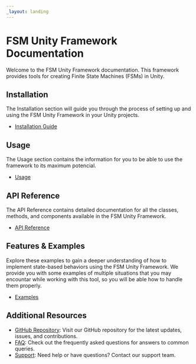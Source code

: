 ```yaml
---
_layout: landing
---
```


# FSM Unity Framework Documentation

Welcome to the FSM Unity Framework documentation. This framework provides tools for creating Finite State Machines (FSMs) in Unity.

## Installation

The Installation section will guide you through the process of setting up and using the FSM Unity Framework in your Unity projects.

- [Installation Guide](installation.md)

## Usage

The Usage section contains the information for you to be able to use the framework to its maximum potencial.

- [Usage](usage.md)

## API Reference

The API Reference contains detailed documentation for all the classes, methods, and components available in the FSM Unity Framework.

- [API Reference](api/EditorWindow.FSMSystem.BehaviorScripts.html)

## Features & Examples 

Explore these examples to gain a deeper understanding of how to implement state-based behaviors using the FSM Unity Framework. We provide you with some examples of multiple situations that you may encountar while working with this tool, so you will be able how to handle them properly.

- [Examples](examples.md)

## Additional Resources

- [GitHub Repository](https://github.com/arnaucarbonell/fsm-unity-framework): Visit our GitHub repository for the latest updates, issues, and contributions.
- [FAQ](faq.md): Check out the frequently asked questions for answers to common queries.
- [Support](support.md): Need help or have questions? Contact our support team.